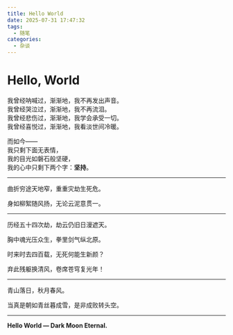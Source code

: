 ```yaml
---
title: Hello World
date: 2025-07-31 17:47:32
tags:
  - 随笔
categories:
  - 杂谈
---
```


#  Hello, World

我曾经呐喊过，渐渐地，我不再发出声音。  
我曾经哭泣过，渐渐地，我不再流泪。  
我曾经悲伤过，渐渐地，我学会承受一切。  
我曾经喜悦过，渐渐地，我看淡世间冷暖。  

而如今——  
我只剩下面无表情，  
我的目光如磐石般坚硬，  
我的心中只剩下两个字：**坚持**。

---

曲折穷途天地窄，重重灾劫生死危。  
 
身如柳絮随风扬，无论云泥意贯一。  

---

历经五十四次劫，劫云仍旧日漫遮天。

胸中魂光压众生，拳里剑气纵北原。

时来时去四百载，无死何能生新颜？

弃此残躯换清风，卷席苍穹复光年！

---

青山落日，秋月春风。

当真是朝如青丝暮成雪，是非成败转头空。

---
**Hello World — Dark Moon Eternal.**